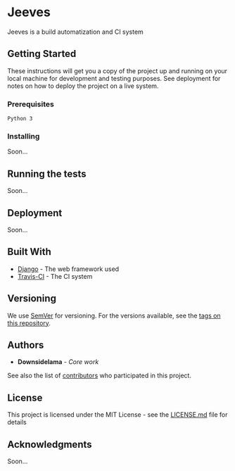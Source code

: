 # Jeeves

Jeeves is a build automatization and CI system

## Getting Started

These instructions will get you a copy of the project up and running on your local machine for development and testing purposes. See deployment for notes on how to deploy the project on a live system.

### Prerequisites

```
Python 3
```

### Installing

Soon...

## Running the tests

Soon...

## Deployment

Soon...

## Built With

* [Django](https://www.djangoproject.com/) - The web framework used
* [Travis-CI](https://travis-ci.com/) - The CI system

## Versioning

We use [SemVer](http://semver.org/) for versioning. For the versions available, see the [tags on this repository](https://github.com/your/project/tags). 

## Authors

* **Downsidelama** - *Core work*

See also the list of [contributors](https://github.com/Downsidelama/jeeves/graphs/contributors) who participated in this project.

## License

This project is licensed under the MIT License - see the [LICENSE.md](LICENSE.md) file for details

## Acknowledgments

Soon...

